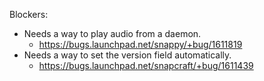 Blockers:

* Needs a way to play audio from a daemon.
  - https://bugs.launchpad.net/snappy/+bug/1611819
* Needs a way to set the version field automatically.
  - https://bugs.launchpad.net/snapcraft/+bug/1611439
